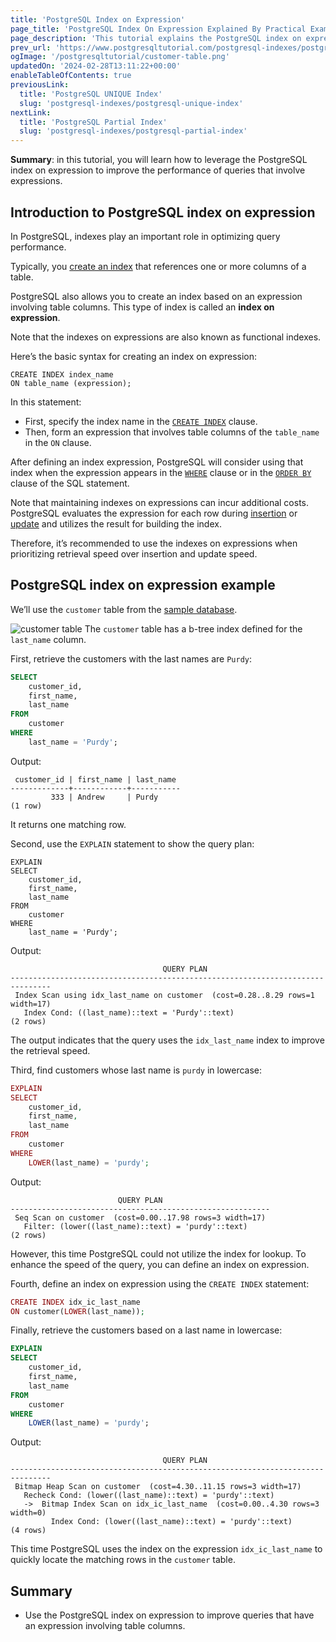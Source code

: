 ```yaml
---
title: 'PostgreSQL Index on Expression'
page_title: 'PostgreSQL Index On Expression Explained By Practical Examples'
page_description: 'This tutorial explains the PostgreSQL index on expression and shows you how to leverage it to improve the performance of queries that contain expressions.'
prev_url: 'https://www.postgresqltutorial.com/postgresql-indexes/postgresql-index-on-expression/'
ogImage: '/postgresqltutorial/customer-table.png'
updatedOn: '2024-02-28T13:11:22+00:00'
enableTableOfContents: true
previousLink:
  title: 'PostgreSQL UNIQUE Index'
  slug: 'postgresql-indexes/postgresql-unique-index'
nextLink:
  title: 'PostgreSQL Partial Index'
  slug: 'postgresql-indexes/postgresql-partial-index'
---
```


**Summary**: in this tutorial, you will learn how to leverage the PostgreSQL index on expression to improve the performance of queries that involve expressions.

## Introduction to PostgreSQL index on expression

In PostgreSQL, indexes play an important role in optimizing query performance.

Typically, you [create an index](postgresql-create-index) that references one or more columns of a table.

PostgreSQL also allows you to create an index based on an expression involving table columns. This type of index is called an **index on expression**.

Note that the indexes on expressions are also known as functional indexes.

Here’s the basic syntax for creating an index on expression:

```phpsql
CREATE INDEX index_name
ON table_name (expression);
```

In this statement:

- First, specify the index name in the [`CREATE INDEX`](postgresql-create-index) clause.
- Then, form an expression that involves table columns of the `table_name` in the `ON` clause.

After defining an index expression, PostgreSQL will consider using that index when the expression appears in the [`WHERE`](../postgresql-tutorial/postgresql-where) clause or in the [`ORDER BY`](../postgresql-tutorial/postgresql-order-by) clause of the SQL statement.

Note that maintaining indexes on expressions can incur additional costs. PostgreSQL evaluates the expression for each row during [insertion](../postgresql-tutorial/postgresql-insert) or [update](../postgresql-tutorial/postgresql-update) and utilizes the result for building the index.

Therefore, it’s recommended to use the indexes on expressions when prioritizing retrieval speed over insertion and update speed.

## PostgreSQL index on expression example

We’ll use the `customer` table from the [sample database](../postgresql-getting-started/postgresql-sample-database).

![customer table](/postgresqltutorial/customer-table.png)
The `customer` table has a b\-tree index defined for the `last_name` column.

First, retrieve the customers with the last names are `Purdy`:

```sql
SELECT
    customer_id,
    first_name,
    last_name
FROM
    customer
WHERE
    last_name = 'Purdy';
```

Output:

```text
 customer_id | first_name | last_name
-------------+------------+-----------
         333 | Andrew     | Purdy
(1 row)
```

It returns one matching row.

Second, use the `EXPLAIN` statement to show the query plan:

```
EXPLAIN
SELECT
    customer_id,
    first_name,
    last_name
FROM
    customer
WHERE
    last_name = 'Purdy';
```

Output:

```text
                                  QUERY PLAN
-------------------------------------------------------------------------------
 Index Scan using idx_last_name on customer  (cost=0.28..8.29 rows=1 width=17)
   Index Cond: ((last_name)::text = 'Purdy'::text)
(2 rows)
```

The output indicates that the query uses the `idx_last_name` index to improve the retrieval speed.

Third, find customers whose last name is `purdy` in lowercase:

```php
EXPLAIN
SELECT
    customer_id,
    first_name,
    last_name
FROM
    customer
WHERE
    LOWER(last_name) = 'purdy';
```

Output:

```text
                        QUERY PLAN
----------------------------------------------------------
 Seq Scan on customer  (cost=0.00..17.98 rows=3 width=17)
   Filter: (lower((last_name)::text) = 'purdy'::text)
(2 rows)
```

However, this time PostgreSQL could not utilize the index for lookup. To enhance the speed of the query, you can define an index on expression.

Fourth, define an index on expression using the `CREATE INDEX` statement:

```php
CREATE INDEX idx_ic_last_name
ON customer(LOWER(last_name));
```

Finally, retrieve the customers based on a last name in lowercase:

```sql
EXPLAIN
SELECT
    customer_id,
    first_name,
    last_name
FROM
    customer
WHERE
    LOWER(last_name) = 'purdy';
```

Output:

```
                                  QUERY PLAN
-------------------------------------------------------------------------------
 Bitmap Heap Scan on customer  (cost=4.30..11.15 rows=3 width=17)
   Recheck Cond: (lower((last_name)::text) = 'purdy'::text)
   ->  Bitmap Index Scan on idx_ic_last_name  (cost=0.00..4.30 rows=3 width=0)
         Index Cond: (lower((last_name)::text) = 'purdy'::text)
(4 rows)
```

This time PostgreSQL uses the index on the expression `idx_ic_last_name` to quickly locate the matching rows in the `customer` table.

## Summary

- Use the PostgreSQL index on expression to improve queries that have an expression involving table columns.
